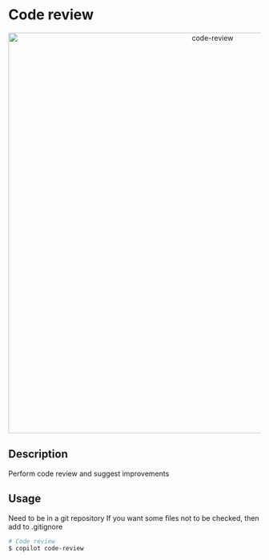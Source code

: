 # Code review

<p align="center">
    <img src="https://github.com/rsaryev/auto-copilot-cli/assets/70219513/d7abc8d7-9f5e-441c-8662-fe657ee07922" width="800" alt="code-review">
</p>

## Description

Perform code review and suggest improvements

## Usage

Need to be in a git repository
If you want some files not to be checked, then add to .gitignore
```bash
# Code review
$ copilot code-review
```